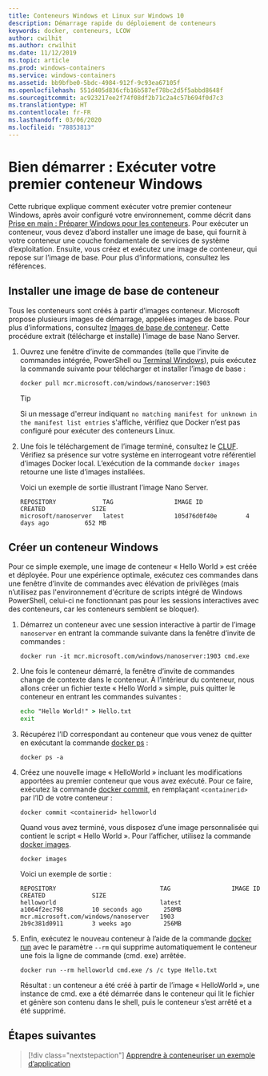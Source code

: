 ```yaml
---
title: Conteneurs Windows et Linux sur Windows 10
description: Démarrage rapide du déploiement de conteneurs
keywords: docker, conteneurs, LCOW
author: cwilhit
ms.author: crwilhit
ms.date: 11/12/2019
ms.topic: article
ms.prod: windows-containers
ms.service: windows-containers
ms.assetid: bb9bfbe0-5bdc-4984-912f-9c93ea67105f
ms.openlocfilehash: 551d405d836cfb16b587ef78bc2d5f5abbd8648f
ms.sourcegitcommit: ac923217ee2f74f08df2b71c2a4c57b694f0d7c3
ms.translationtype: HT
ms.contentlocale: fr-FR
ms.lasthandoff: 03/06/2020
ms.locfileid: "78853813"
---
```

# <a name="get-started-run-your-first-windows-container"></a>Bien démarrer : Exécuter votre premier conteneur Windows

Cette rubrique explique comment exécuter votre premier conteneur Windows, après avoir configuré votre environnement, comme décrit dans [Prise en main : Préparer Windows pour les conteneurs](./set-up-environment.md). Pour exécuter un conteneur, vous devez d’abord installer une image de base, qui fournit à votre conteneur une couche fondamentale de services de système d’exploitation. Ensuite, vous créez et exécutez une image de conteneur, qui repose sur l’image de base. Pour plus d’informations, consultez les références.

## <a name="install-a-container-base-image"></a>Installer une image de base de conteneur

Tous les conteneurs sont créés à partir d’images conteneur. Microsoft propose plusieurs images de démarrage, appelées images de base. Pour plus d’informations, consultez [Images de base de conteneur](../manage-containers/container-base-images.md). Cette procédure extrait (télécharge et installe) l’image de base Nano Server.

1. Ouvrez une fenêtre d’invite de commandes (telle que l’invite de commandes intégrée, PowerShell ou [Terminal Windows](https://www.microsoft.com/p/windows-terminal-preview/9n0dx20hk701?activetab=pivot:overviewtab)), puis exécutez la commande suivante pour télécharger et installer l’image de base :

   ```console
   docker pull mcr.microsoft.com/windows/nanoserver:1903
   ```

   > [!TIP]
   > Si un message d'erreur indiquant `no matching manifest for unknown in the manifest list entries` s'affiche, vérifiez que Docker n’est pas configuré pour exécuter des conteneurs Linux.

2. Une fois le téléchargement de l’image terminé, consultez le [CLUF](../images-eula.md). Vérifiez sa présence sur votre système en interrogeant votre référentiel d’images Docker local. L’exécution de la commande `docker images` retourne une liste d’images installées.

   Voici un exemple de sortie illustrant l’image Nano Server.

   ```console
   REPOSITORY             TAG                 IMAGE ID            CREATED             SIZE
   microsoft/nanoserver   latest              105d76d0f40e        4 days ago          652 MB
   ```

## <a name="run-a-windows-container"></a>Créer un conteneur Windows

Pour ce simple exemple, une image de conteneur « Hello World » est créée et déployée. Pour une expérience optimale, exécutez ces commandes dans une fenêtre d’invite de commandes avec élévation de privilèges (mais n’utilisez pas l'environnement d'écriture de scripts intégré de Windows PowerShell, celui-ci ne fonctionnant pas pour les sessions interactives avec des conteneurs, car les conteneurs semblent se bloquer).

1. Démarrez un conteneur avec une session interactive à partir de l’image `nanoserver` en entrant la commande suivante dans la fenêtre d’invite de commandes :

   ```console
   docker run -it mcr.microsoft.com/windows/nanoserver:1903 cmd.exe
   ```
2. Une fois le conteneur démarré, la fenêtre d’invite de commandes change de contexte dans le conteneur. À l’intérieur du conteneur, nous allons créer un fichier texte « Hello World » simple, puis quitter le conteneur en entrant les commandes suivantes :

   ```cmd
   echo "Hello World!" > Hello.txt
   exit
   ```   

3. Récupérez l’ID correspondant au conteneur que vous venez de quitter en exécutant la commande [docker ps](https://docs.docker.com/engine/reference/commandline/ps/) :

   ```console
   docker ps -a
   ```

4. Créez une nouvelle image « HelloWorld » incluant les modifications apportées au premier conteneur que vous avez exécuté. Pour ce faire, exécutez la commande [docker commit](https://docs.docker.com/engine/reference/commandline/commit/), en remplaçant `<containerid>` par l’ID de votre conteneur :

   ```console
   docker commit <containerid> helloworld
   ```

   Quand vous avez terminé, vous disposez d’une image personnalisée qui contient le script « Hello World ». Pour l’afficher, utilisez la commande [docker images](https://docs.docker.com/engine/reference/commandline/images/).

   ```console
   docker images
   ```

   Voici un exemple de sortie :

   ```console
   REPOSITORY                             TAG                 IMAGE ID            CREATED             SIZE
   helloworld                             latest              a1064f2ec798        10 seconds ago      258MB
   mcr.microsoft.com/windows/nanoserver   1903                2b9c381d0911        3 weeks ago         256MB
   ```

5. Enfin, exécutez le nouveau conteneur à l’aide de la commande [docker run](https://docs.docker.com/engine/reference/commandline/run/) avec le paramètre `--rm` qui supprime automatiquement le conteneur une fois la ligne de commande (cmd. exe) arrêtée.

   ```console
   docker run --rm helloworld cmd.exe /s /c type Hello.txt
   ```

   Résultat : un conteneur a été créé à partir de l’image « HelloWorld », une instance de cmd. exe a été démarrée dans le conteneur qui lit le fichier et génère son contenu dans le shell, puis le conteneur s’est arrêté et a été supprimé.

## <a name="next-steps"></a>Étapes suivantes

> [!div class="nextstepaction"]
> [Apprendre à conteneuriser un exemple d’application](./building-sample-app.md)
